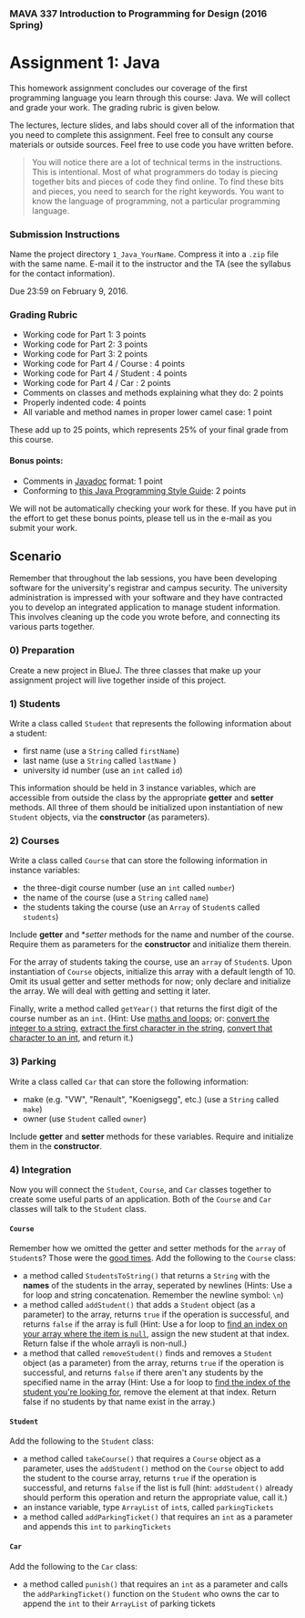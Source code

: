 ### MAVA 337 Introduction to Programming for Design  (2016 Spring)

# Assignment 1: Java

This homework assignment concludes our coverage of the first programming language you learn through this course: Java. We will collect and grade your work. The grading rubric is given below.

The lectures, lecture slides, and labs should cover all of the information that you need to complete this assignment. Feel free to consult any course materials or outside sources. Feel free to use code you have written before.

> You will notice there are a lot of technical terms in the instructions. This is intentional. Most of what programmers do today is piecing together bits and pieces of code they find online. To find these bits and pieces, you need to search for the right keywords. You want to know the language of programming, not a particular programming language.

### Submission Instructions

Name the project directory `1_Java_YourName`. Compress it into a `.zip` file with the same name. E-mail it to the instructor and the TA (see the syllabus for the contact information).

Due 23:59 on February 9, 2016.

### Grading Rubric

- Working code for Part 1: 3 points
- Working code for Part 2: 3 points
- Working code for Part 3: 2 points
- Working code for Part 4 / Course : 4 points
- Working code for Part 4 / Student : 4 points
- Working code for Part 4 / Car : 2 points
- Comments on classes and methods explaining what they do: 2 points
- Properly indented code: 4 points
- All variable and method names in proper lower camel case: 1 point

These add up to 25 points, which represents 25% of your final grade from this course.

#### Bonus points:

- Comments in [Javadoc](http://www.oracle.com/technetwork/articles/java/index-137868.html) format: 1 point
- Conforming to [this Java Programming Style Guide](http://www.javaranch.com/styleLong.jsp): 2 points

We will not be automatically checking your work for these. If you have put in the effort to get these bonus points, please tell us in the e-mail as you submit your work.

## Scenario

Remember that throughout the lab sessions, you have been developing software for the university's registrar and campus security. The university administration is impressed with your software and they have contracted you to develop an integrated application to manage student information. This involves cleaning up the code you wrote before, and connecting its various parts together.

### 0) Preparation

Create a new project in BlueJ. The three classes that make up your assignment project will live together inside of this project.

### 1) Students

Write a class called `Student` that represents the following information about a student:

- first name (use a `String` called `firstName`)
- last name (use a `String` called `lastName` )
- university id number (use an `int` called `id`)

This information should be held in 3 instance variables, which are accessible from outside the class by the appropriate **getter** and **setter** methods. All three of them should be initialized upon instantiation of new `Student` objects, via the **constructor** (as parameters).

### 2) Courses

Write a class called `Course` that can store the following information in instance variables:

- the three-digit course number (use an `int` called `number`)
- the name of the course (use a `String` called `name`)
- the students taking the course (use an `Array` of `Student`s called `students`)

Include **getter** and **setter* methods for the name and number of the course. Require them as parameters for the **constructor** and initialize them therein.

For the array of students taking the course, use an `array` of `Student`s. Upon instantiation of `Course` objects, initialize this array with a default length of 10. Omit its usual getter and setter methods for now; only declare and initialize the array. We will deal with getting and setting it later.

Finally, write a method called `getYear()` that returns the first digit of the course number as an `int`. (Hint: Use [maths and loops](http://stackoverflow.com/questions/2051817/return-first-digit-of-an-integer); or: [convert the integer to a string](http://stackoverflow.com/questions/4105331/how-to-convert-from-int-to-string), [extract the first character in the string](http://stackoverflow.com/questions/11229986/get-string-character-by-index-java), [convert that character to an int](http://stackoverflow.com/questions/5585779/converting-string-to-int-in-java), and return it.)

### 3) Parking

Write a class called `Car` that can store the following information:

- make (e.g. "VW", "Renault", "Koenigsegg", etc.) (use a `String` called `make`)
- owner (use `Student` called `owner`)

Include **getter** and **setter** methods for these variables. Require and initialize them in the **constructor**.

### 4) Integration

Now you will connect the `Student`, `Course`, and `Car` classes together to create some useful parts of an application. Both of the `Course` and `Car` classes will talk to the `Student` class.

#### `Course`

Remember how we omitted the getter and setter methods for the `array` of `Student`s? Those were the [good times](https://youtu.be/rTusMLs9SJE). Add the following to the `Course` class:

- a method called `StudentsToString()` that returns a `String` with the **names** of the students in the array, seperated by newlines (Hints: Use a for loop and string concatenation. Remember the newline symbol: `\n`)
- a method called `addStudent()` that adds a `Student` object (as a parameter) to the array, returns `true` if the operation is successful, and returns `false` if the array is full (Hint: Use a for loop to [find an index on your array where the item is `null`](http://www.programcreek.com/2014/04/check-if-array-contains-a-value-java/), assign the new student at that index. Return false if the whole arrayli is non-null.)
- a method that called `removeStudent()` finds and removes a `Student` object (as a parameter) from the array, returns `true` if the operation is successful, and returns `false` if there aren't any students by the specified name in the array (Hint: Use a for loop to [find the index of the student you're looking for](http://www.programcreek.com/2014/04/check-if-array-contains-a-value-java/), remove the element at that index. Return false if no students by that name exist in the array.)

#### `Student`

Add the following to the `Student` class:

- a method called `takeCourse()` that requires a `Course` object as a parameter, uses the `addStudent()` method on the `Course` object to add the student to the course array, returns `true` if the operation is successful, and returns `false` if the list is full (hint: `addStudent()` already should perform this operation and return the appropriate value, call it.)
- an instance variable, type `ArrayList` of `int`s, called `parkingTickets`
- a method called `addParkingTicket()` that requires an `int` as a parameter and appends this `int` to `parkingTickets`

#### `Car`

Add the following to the `Car` class:

- a method called `punish()` that requires an `int` as a parameter and calls the `addParkingTicket()` function on the `Student` who owns the car to append the `int` to their `ArrayList` of parking tickets
